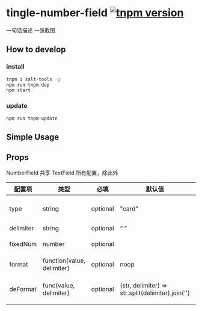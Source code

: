 # tingle-number-field [![tnpm version](http://web.npm.alibaba-inc.com/badge/v/@ali/tingle-number-field.svg?style=flat-square)](http://web.npm.alibaba-inc.com/package/@ali/tingle-number-field)
一句话描述
一张截图

## How to develop

### install

```bash
tnpm i salt-tools -g
npm run tnpm-dep 
npm start
```

### update

```bash
npm run tnpm-update
```

## Simple Usage

## Props

NumberField 共享 TextField 所有配置，除此外

| 配置项 | 类型 | 必填 | 默认值 | 功能/备注 |
|---|---|---|---|---|
| type | string | optional | "card" | 金额格式化的类型，枚举值 card/cnmobile/money |
| delimiter | string | optional | “ ” | 格式化时用到的分隔符 |
| fixedNum | number | optional |  | type 为 money 时有效，指定最多几位小数 |  
| format | function(value, delimiter) | optional | noop | 自定义格式化函数，优先级高于 type |
| deFormat | func(value, delimiter) | optional | (str, delimiter) => str.split(delimiter).join('') | 去格式化的函数，在自己指定 format 的时候会用到。|

